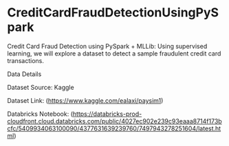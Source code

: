 # CreditCardFraudDetectionUsingPySpark
Credit Card Fraud Detection using PySpark + MLLib: Using supervised learning, we will explore a dataset to detect a sample fraudulent credit card transactions.

Data Details

Dataset Source: Kaggle

Dataset Link: (https://www.kaggle.com/ealaxi/paysim1)

Databricks Notebook: (https://databricks-prod-cloudfront.cloud.databricks.com/public/4027ec902e239c93eaaa8714f173bcfc/5409934063100090/4377631639239760/7497943278251604/latest.html)

